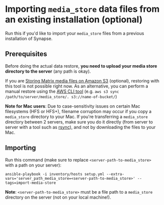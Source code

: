 # Importing `media_store` data files from an existing installation (optional)

Run this if you'd like to import your `media_store` files from a previous installation of Synapse.


## Prerequisites

Before doing the actual data restore, **you need to upload your media store directory to the server** (any path is okay).

If you are [Storing Matrix media files on Amazon S3](configuring-playbook-s3.md) (optional), restoring with this tool is not possible right now.
As an alternative, you can perform a manual restore using the [AWS CLI tool](https://aws.amazon.com/cli/) (e.g. `aws s3 sync /path/to/server/media_store/. s3://name-of-bucket/`)

**Note for Mac users**: Due to case-sensitivity issues on certain Mac filesystems (HFS or HFS+), filename corruption may occur if you copy a `media_store` directory to your Mac. If you're transferring a `media_store` directory between 2 servers, make sure you do it directly (from server to server with a tool such as [rsync](https://rsync.samba.org/)), and not by downloading the files to your Mac.


## Importing

Run this command (make sure to replace `<server-path-to-media_store>` with a path on your server):

	ansible-playbook -i inventory/hosts setup.yml --extra-vars='server_path_media_store=<server-path-to-media_store>' --tags=import-media-store

**Note**: `<server-path-to-media_store>` must be a file path to a `media_store` directory on the server (not on your local machine!).

